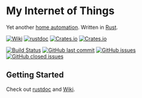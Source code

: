 # My Internet of Things

Yet another [home automation](https://en.wikipedia.org/wiki/Home_automation). Written in [Rust](https://www.rust-lang.org/).

[![Wiki](https://img.shields.io/badge/-Wiki-orange.svg?logo=github)](https://github.com/eigenein/my-iot-rs/wiki)
[![rustdoc](https://img.shields.io/badge/-rustdoc-lightgray.svg?logo=rust)](https://eigenein.github.io/my-iot-rs/my_iot/)
[![Crates.io](https://img.shields.io/crates/v/my-iot?logo=rust)](https://crates.io/crates/my-iot)
[![Crates.io](https://img.shields.io/crates/l/my-iot)](https://crates.io/crates/my-iot)

[![Build Status](https://github.com/eigenein/my-iot-rs/workflows/Rust/badge.svg)](https://github.com/eigenein/my-iot-rs/actions)
[![GitHub last commit](https://img.shields.io/github/last-commit/eigenein/my-iot-rs?logo=github)](https://github.com/eigenein/my-iot-rs/commits/master)
[![GitHub issues](https://img.shields.io/github/issues-raw/eigenein/my-iot-rs?logo=github)](https://github.com/eigenein/my-iot-rs/issues)
[![GitHub closed issues](https://img.shields.io/github/issues-closed-raw/eigenein/my-iot-rs?color=green&logo=github)](https://github.com/eigenein/my-iot-rs/issues?q=is%3Aissue+is%3Aclosed)

## Getting Started

Check out [rustdoc](https://eigenein.github.io/my-iot-rs/my_iot/) and [Wiki](https://github.com/eigenein/my-iot-rs/wiki).
